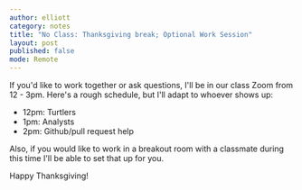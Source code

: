 ```yaml
---
author: elliott
category: notes
title: "No Class: Thanksgiving break; Optional Work Session"
layout: post
published: false
mode: Remote
---
```


If you'd like to work together or ask questions, I'll be in our class Zoom from 12 - 3pm. Here's a rough schedule, but I'll adapt to whoever shows up:

* 12pm: Turtlers
* 1pm: Analysts
* 2pm: Github/pull request help

Also, if you would like to work in a breakout room with a classmate during this time I'll be able to set that up for you.

Happy Thanksgiving!





